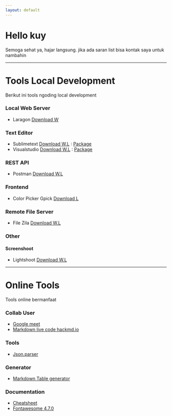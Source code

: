 ```yaml
---
layout: default
---
```


# Hello kuy

Semoga sehat ya, hajar langsung. jika ada saran list bisa kontak saya untuk nambahin

***

# Tools Local Development

Berikut ini tools ngoding local development

### Local Web Server
- Laragon [Download W](https://laragon.org/download/index.html)


### Text Editor
- Sublimetext [Download W.L](https://www.sublimetext.com/download) : [Package](./package/sublime)
- Visualstudio [Download W.L](https://code.visualstudio.com/download) : [Package](./package/viscode)


### REST API
- Postman [Download W.L](https://www.postman.com/downloads/)


### Frontend
- Color Picker Gpick [Download L](https://pkgs.org/download/gpick)


### Remote File Server
- File Zila [Download W.L](https://filezilla-project.org/download.php?type=client)


### Other

#### Screenshoot 
- Lightshoot [Download W.L](https://app.prntscr.com/en/download.html)

***

# Online Tools

Tools online bermanfaat

### Collab User
- [Google meet](https://meet.google.com/) 
- [Markdown live code hackmd.io](https://hackmd.io/) 

### Tools
- [Json.parser](http://json.parser.online.fr/)

### Generator
- [Markdown Table generator](https://www.tablesgenerator.com/markdown_tables)

### Documentation

- [Cheatsheet](https://devhints.io/)
- [Fontawesome 4.7.0](https://fontawesome.com/v4.7.0/cheatsheet/)


